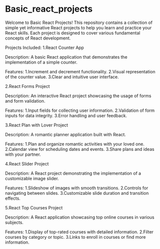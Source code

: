 # Basic_react_projects

Welcome to Basic React Projects! This repository contains a collection of simple yet informative React projects to help you learn and practice your React skills. Each project is designed to cover various fundamental concepts of React development.

Projects Included:
1.React Counter App

Description: A basic React application that demonstrates the implementation of a simple counter.

Features:
1.Increment and decrement functionality.
2.Visual representation of the counter value.
3.Clear and intuitive user interface.

2.React Forms Project

Description: An interactive React project showcasing the usage of forms and form validation.

Features:
1.Input fields for collecting user information.
2.Validation of form inputs for data integrity.
3.Error handling and user feedback.

3.React Plan with Lover Project

Description: A romantic planner application built with React.

Features:
1.Plan and organize romantic activities with your loved one.
2.Calendar view for scheduling dates and events.
3.Share plans and ideas with your partner.

4.React Slider Project

Description: A React project demonstrating the implementation of a customizable image slider.

Features:
1.Slideshow of images with smooth transitions.
2.Controls for navigating between slides.
3.Customizable slide duration and transition effects.

5.React Top Courses Project

Description: A React application showcasing top online courses in various subjects.

Features:
1.Display of top-rated courses with detailed information.
2.Filter courses by category or topic.
3.Links to enroll in courses or find more information.
